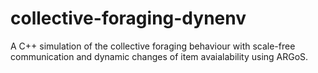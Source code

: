# collective-foraging-dynenv
A C++ simulation of the collective foraging behaviour with scale-free communication and dynamic changes of item avaialability using ARGoS.

